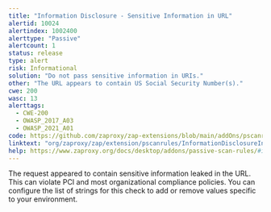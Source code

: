 ```yaml
---
title: "Information Disclosure - Sensitive Information in URL"
alertid: 10024
alertindex: 1002400
alerttype: "Passive"
alertcount: 1
status: release
type: alert
risk: Informational
solution: "Do not pass sensitive information in URIs."
other: "The URL appears to contain US Social Security Number(s)."
cwe: 200
wasc: 13
alerttags: 
  - CWE-200
  - OWASP_2017_A03
  - OWASP_2021_A01
code: https://github.com/zaproxy/zap-extensions/blob/main/addOns/pscanrules/src/main/java/org/zaproxy/zap/extension/pscanrules/InformationDisclosureInUrlScanRule.java
linktext: "org/zaproxy/zap/extension/pscanrules/InformationDisclosureInUrlScanRule.java"
help: https://www.zaproxy.org/docs/desktop/addons/passive-scan-rules/#id-10024
---
```

The request appeared to contain sensitive information leaked in the URL. This can violate PCI and most organizational compliance policies. You can configure the list of strings for this check to add or remove values specific to your environment.
